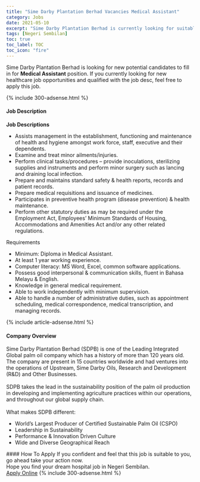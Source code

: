 ```yaml
---
title: "Sime Darby Plantation Berhad Vacancies Medical Assistant" 
category: Jobs 
date: 2021-05-10 
excerpt: "Sime Darby Plantation Berhad is currently looking for suitable person to fill in the Medical Assistant which positioned at Negeri Sembilan" 
tags: [Negeri Sembilan] 
toc: true 
toc_label: TOC 
toc_icon: "fire" 
--- 
```


<p>Sime Darby Plantation Berhad is looking for new potential candidates to fill in for <b>Medical Assistant</b> position. If you currently looking for new healthcare job opportunities and qualified with the job desc, feel free to apply this job.
</p>{% include 300-adsense.html %} 
<div><div><h4>Job Description</h4></div><div><div><span><div><div><strong>Job Descriptions</strong></div><ul><li>Assists management in the establishment, functioning and maintenance of health and hygiene amongst work force, staff, executive and their dependents.</li><li>Examine and treat minor ailments/injuries.</li><li>Perform clinical tasks/procedures &#8211; provide inoculations, sterilizing supplies and instruments and perform minor surgery such as lancing and draining local infection.</li><li>Prepare and maintains standard safety &amp; health reports, records and patient records.</li><li>Prepare medical requisitions and issuance of medicines.</li><li>Participates in preventive health program (disease prevention) &amp; health maintenance.</li><li>Perform other statutory duties as may be required under the Employment Act, Employees&#8217; Minimum Standards of Housing, Accommodations and Amenities Act and/or any other related regulations.</li></ul><div>Requirements</div><ul><li>Minimum: Diploma in Medical Assistant.</li><li>At least 1 year working experience.</li><li>Computer literacy: MS Word, Excel, common software applications.</li><li>Possess good interpersonal &amp; communication skills, fluent in Bahasa Melayu &amp; English.</li><li>Knowledge in general medical requirement.</li><li>Able to work independently with minimum supervision.</li><li>Able to handle a number of administrative duties, such as appointment scheduling, medical correspondence, medical transcription, and managing records.</li></ul></div></span></div></div></div> 
{% include article-adsense.html %} 
<div><div><h4>Company Overview</h4></div><div><div><span><div><div>
	Sime Darby Plantation Berhad (SDPB) is one of the Leading Integrated Global palm oil company which has a history of more than 120 years old. The company are present in 15 countries worldwide and had ventures into the operations of Upstream, Sime Darby Oils, Research and Development (R&amp;D) and Other Businesses.</div>
<div>
<br>
	SDPB takes the lead in the sustainability position of the palm oil production in developing and implementing agriculture practices within our operations, and throughout our global supply chain.&#160;</div>
<div>
<br>
	What makes SDPB different:</div>
<ul>
<li>
		World&#8217;s Largest Producer of Certified Sustainable Palm Oil (CSPO)</li>
<li>
		Leadership in Sustainability</li>
<li>
		Performance &amp; Innovation Driven Culture</li>
<li>
		Wide and Diverse Geographical Reach</li>
</ul></div></span></div></div></div> 
#### How To Apply 
If you confident and feel that this job is suitable to you, go ahead take your action now. <br/> 
Hope you find your dream hospital job in Negeri Sembilan. <br/> 
<a href="https://www.jobstreet.com.my/en/job/medical-assistant-4559541?jobId=jobstreet-my-job-4559541" class="btn btn--warning" target="_blank" rel="nofollow noopenner">Apply Online</a> 
{% include 300-adsense.html %} 